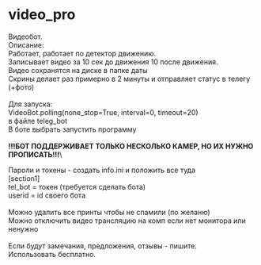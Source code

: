 # video_pro
Видеобот.\
Описание:\
Работает, работает по детектор движению.\
Записывает видео за 10 сек до движения 10 после движения.\
Видео сохранятся на диске в папке даты\
Скрины делает раз примерно в 2 минуты и отправляет статус в телегу (+фото)\
\
Для запуска:\
VideoBot.polling(none_stop=True, interval=0, timeout=20)\
в файле teleg_bot \
В боте выбрать запустить программу \
\
**!!!БОТ ПОДДЕРЖИВАЕТ ТОЛЬКО НЕСКОЛЬКО КАМЕР, НО ИХ НУЖНО ПРОПИСАТЬ!!!**\

Пароли и токены - создать info.ini  и положить все туда\
[section1]\
tel_bot = токен (требуется сделать бота)\
userid =  id своего бота\
\
Можно удалить все принты чтобы не спамили (по желаню)\
Можно отключить видео трансляцию на комп если нет монитора или ненужно\
\
Если будут замечания, предложения, отзывы - пишите.\
Использовать бесплатно. 
